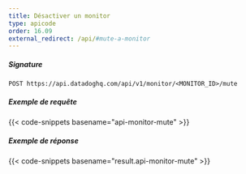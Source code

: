 ```yaml
---
title: Désactiver un monitor
type: apicode
order: 16.09
external_redirect: /api/#mute-a-monitor
---
```


##### Signature
`POST https://api.datadoghq.com/api/v1/monitor/<MONITOR_ID>/mute`
##### Exemple de requête
{{< code-snippets basename="api-monitor-mute" >}}
##### Exemple de réponse
{{< code-snippets basename="result.api-monitor-mute" >}}


